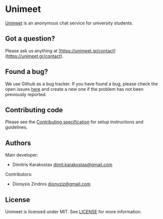 Unimeet
=======

[Unimeet](https://unimeet.gr) is an anonymous chat service for university
students.

## Got a question?

Please ask us anything at
[https://unimeet.gr/contact](https://unimeet.gr/contact).

## Found a bug?

We use Github as a bug tracker. If you have found a bug, please check the open
issues [here](https://github.com/dimkarakostas/unimeet/issues) and create a new
one if the problem has not been previously reported.

## Contributing code

Please see the [Contributing specification](etc/spec/CONTRIBUTING.md) for setup
instructions and guidelines.

## Authors

Main developer:

* Dimitris Karakostas <dimit.karakostas@gmail.com>

Contributors:

* Dionysis Zindros <dionyziz@gmail.com>

## License

Unimeet is licensed under MIT. See [LICENSE](LICENSE) for more information.

